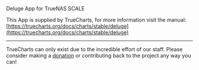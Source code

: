 Deluge App for TrueNAS SCALE

This App is supplied by TrueCharts, for more information visit the manual: [https://truecharts.org/docs/charts/stable/deluge](https://truecharts.org/docs/charts/stable/deluge)

---

TrueCharts can only exist due to the incredible effort of our staff.
Please consider making a [donation](https://truecharts.org/docs/about/sponsor) or contributing back to the project any way you can!
